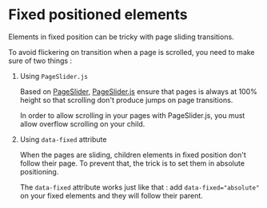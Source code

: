 # Fixed positioned elements

Elements in fixed position can be tricky with page sliding transitions.

To avoid flickering on transition when a page is scrolled, you need to make sure
of two things :

1. Using `PageSlider.js`

   Based on [PageSlider](https://github.com/ccoenraets/PageSlider),
   [PageSlider.js][page-slider] ensure that pages is always at 100% height so that
   scrolling don't produce jumps on page transitions.

   In order to allow scrolling in your pages with PageSlider.js, you must allow
   overflow scrolling on your child.

2. Using `data-fixed` attribute

   When the pages are sliding, children elements in fixed position don't follow
   their page. To prevent that, the trick is to set them in absolute positioning.

   The `data-fixed` attribute works just like that : add  `data-fixed="absolute"`
   on your fixed elements and they will follow their parent.

[page-slider]: https://github.com/dorian-marchal/page-slider

